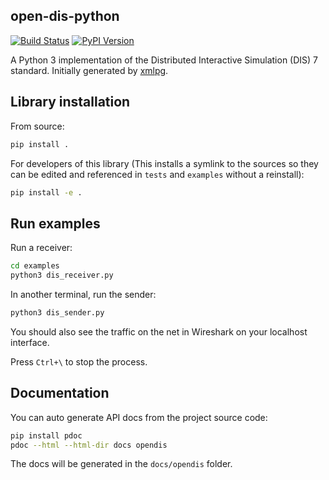 ## open-dis-python

[![Build Status](https://app.travis-ci.com/open-dis/open-dis-python.svg?branch=master)](https://app.travis-ci.com/open-dis/open-dis-python)
[![PyPI Version](https://shields.mitmproxy.org/pypi/v/opendis.svg)](https://pypi.org/project/opendis/)

A Python 3 implementation of the Distributed Interactive Simulation (DIS) 7 standard.
Initially generated by [xmlpg](https://github.com/open-dis/xmlpg).

## Library installation

From source:

```bash
pip install .
```

For developers of this library (This installs a symlink to the sources so they can be edited and referenced in `tests` and `examples` without a reinstall):
```bash
pip install -e .
```

## Run examples

Run a receiver:

```bash
cd examples
python3 dis_receiver.py
```

In another terminal, run the sender:

```bash
python3 dis_sender.py
```

You should also see the traffic on the net in Wireshark on your localhost interface.

Press `Ctrl+\` to stop the process.

## Documentation

You can auto generate API docs from the project source code:
```bash
pip install pdoc
pdoc --html --html-dir docs opendis
```

The docs will be generated in the `docs/opendis` folder.
